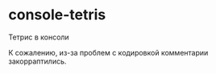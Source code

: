 # console-tetris

Тетрис в консоли

К сожалению, из-за проблем с кодировкой комментарии закорраптились.
